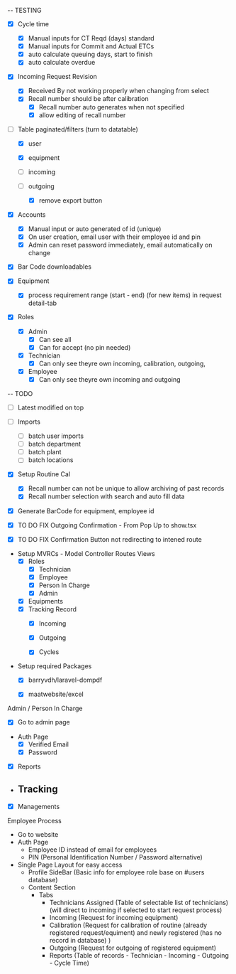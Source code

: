 

-- TESTING
- [x] Cycle time    
    - [x] Manual inputs for CT Reqd (days) standard 
    - [x] Manual inputs for Commit and Actual ETCs 
    - [x] auto calculate queuing days, start to finish
    - [x] auto calculate overdue

- [x] Incoming Request Revision
    - [x] Received By not working properly when changing from select
    - [x] Recall number should be after calibration
        - [x] Recall number auto generates when not specified
        - [x] allow editing of recall number

- [ ] Table paginated/filters (turn to datatable)  
    - [x] user
    - [x] equipment

    - [ ] incoming
    - [ ] outgoing
        - [x] remove export button

- [x] Accounts
    - [x] Manual input or auto generated of id (unique)
    - [x] On user creation, email user with their employee id and pin
    - [x] Admin can reset password immediately, email automatically on change  

- [x] Bar Code downloadables


- [x] Equipment
    - [x] process requirement range (start - end) (for new items) in request detail-tab

- [x] Roles
    - [x] Admin
        - [x] Can see all
        - [x] Can for accept (no pin needed)

    - [x] Technician
        - [x] Can only see theyre own incoming, calibration, outgoing, 
        
    - [x] Employee
        - [x] Can only see theyre own incoming and outgoing

-- TODO
- [ ] Latest modified on top


- [ ] Imports
    - [ ] batch user imports
    - [ ] batch department
    - [ ] batch plant
    - [ ] batch locations

- [x] Setup Routine Cal
    - [x] Recall number can not be unique to allow archiving of past records
    - [x] Recall number selection with search and auto fill data
- [x] Generate BarCode for equipment, employee id


- [x] TO DO FIX Outgoing Confirmation -  From Pop Up to show.tsx
- [x] TO DO FIX Confirmation Button not redirecting to intened route

- Setup MVRCs - Model Controller Routes Views
    - [x] Roles 
        - [x] Technician
        - [x] Employee
        - [x] Person In Charge
        - [x] Admin
    - [x] Equipments
    - [x] Tracking Record
        - [x] Incoming
        - [x] Outgoing
        - [x] Cycles


- Setup required Packages
    - [x] barryvdh/laravel-dompdf
    - [x] maatwebsite/excel



Admin / Person In Charge
- [x] Go to admin page
- Auth Page
    - [x] Verified Email
    - [x] Password

- [x] Reports
- Tracking
    - 
- [x] Managements

Employee Process
- Go to website
- Auth Page 
    - Employee ID instead of email for employees
    - PIN (Personal Identification Number / Password alternative)
- Single Page Layout for easy access
    - Profile SideBar (Basic info for employee role base on #users database)
    - Content Section 
        - Tabs
            - Technicians Assigned (Table of selectable list of technicians) (will direct to incoming if selected to start request process)
            - Incoming (Request for incoming equipment)
            - Calibration (Request for calibration of routine (already registered request/equiment) and newly registered (has no record in database) ) 
            - Outgoing (Request for outgoing of registered equipment)
            - Reports (Table of records - Technician  - Incoming - Outgoing - Cycle Time)

